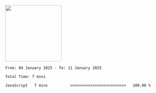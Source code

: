 <img height="180em" src="https://github-readme-stats-eight-theta.vercel.app/api?username=bkundev&show_icons=true&theme=radical&include_all_commits=true&count_private=true"/>
<!--START_SECTION:waka-->

```all_time
From: 04 January 2025 - To: 11 January 2025

Total Time: 7 mins

JavaScript   7 mins          >>>>>>>>>>>>>>>>>>>>>>>>>   100.00 %
```

<!--END_SECTION:waka-->
